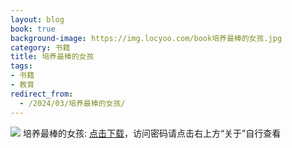 ```yaml
---
layout: blog
book: true
background-image: https://img.locyoo.com/book培养最棒的女孩.jpg
category: 书籍
title: 培养最棒的女孩
tags:
- 书籍
- 教育
redirect_from:
  - /2024/03/培养最棒的女孩/
---
```

![](https://img.locyoo.com/book培养最棒的女孩.jpg)
培养最棒的女孩: <a name = "ref1" href="https://url18.ctfile.com/f/50983618-1269466372-086ac8?p=3619">点击下载</a>，访问密码请点击右上方“关于”自行查看